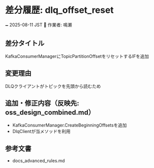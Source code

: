 # 差分履歴: dlq_offset_reset

🗕 2025-08-11 JST
🧐 作業者: 鳴瀬

## 差分タイトル
KafkaConsumerManagerにTopicPartitionOffsetをリセットするIFを追加

## 変更理由
DLQクライアントがトピックを先頭から読むため

## 追加・修正内容（反映先: oss_design_combined.md）
- KafkaConsumerManager.CreateBeginningOffsetsを追加
- DlqClientが当メソッドを利用

## 参考文書
- docs_advanced_rules.md
